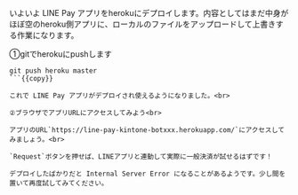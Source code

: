 いよいよ LINE Pay アプリをherokuにデプロイします。内容としてはまだ中身がほぼ空のheroku側アプリに、ローカルのファイルをアップロードして上書きする作業になります。

①gitでherokuにpushします

```shell
git push heroku master
```{{copy}}

これで LINE Pay アプリがデプロイされ使えるようになりました。<br>

②ブラウザでアプリURLにアクセスしてみよう<br>

アプリのURL`https://line-pay-kintone-botxxx.herokuapp.com/`にアクセスしてみましょう。<br>

`Request`ボタンを押せば、LINEアプリと連動して実際に一般決済が試せるはずです！

デプロイしたばかりだと Internal Server Error になることがあるようです。少し間を置いて再度試してみてください。
